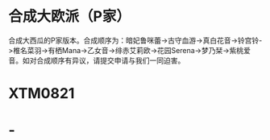 # 合成大欧派（P家） #

合成大西瓜的P家版本。合成顺序为：暗妃鲁咪蕾->古守血游->真白花音->铃宫铃->椎名菜羽->有栖Mana->乙女音->绯赤艾莉欧->花园Serena->梦乃栞->紫桃爱音。如对合成顺序有异议，请提交申请与我们一同迫害。

# XTM0821
# -

